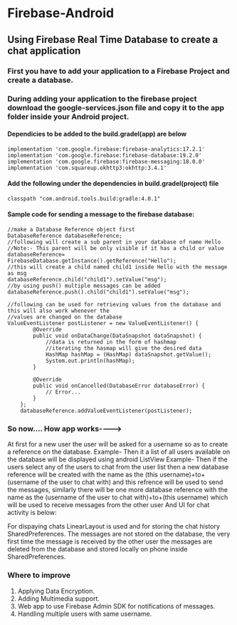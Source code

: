 # Firebase-Android
## Using Firebase Real Time Database to create a chat application

### First you have to add your application to a Firebase Project and create a database.
### During adding your application to the firebase project download the google-services.json file and copy it to the app folder inside your Android project.

#### Dependicies to be added to the build.gradel(app) are below

    implementation 'com.google.firebase:firebase-analytics:17.2.1'
    implementation 'com.google.firebase:firebase-database:19.2.0'
    implementation 'com.google.firebase:firebase-messaging:18.0.0'
    implementation 'com.squareup.okhttp3:okhttp:3.4.1'

#### Add the following under the dependencies in build.gradel(project) file
    classpath "com.android.tools.build:gradle:4.0.1"
    
    
    
#### Sample code for sending a message to the firebase database:
    
    //make a Database Reference object first
    DatabaseReference databaseReference;
    //following will create a sub parent in your database of name Hello
    //Note:- This parent will be only visible if it has a child or value
    databaseReference= FirebaseDatabase.getInstance().getReference("Hello");
    //this will create a child named child1 inside Hello with the message as msg
    databaseReference.child("child1").setValue("msg");
    //by using push() multiple messages can be added
    databaseReference.push().child("child1").setValue("msg");
    
    //following can be used for retrieving values from the database and this will also work whenever the
    //values are changed on the database
    ValueEventListener postListener = new ValueEventListener() {
            @Override
            public void onDataChange(DataSnapshot dataSnapshot) {
                //data is returned in the form of hashmap 
                //iterating the hasmap will give the desired data
                HashMap hashMap = (HashMap) dataSnapshot.getValue();
                System.out.println(hashMap);
            }

            @Override
            public void onCancelled(DatabaseError databaseError) {
                // Error...
            }
        };
        databaseReference.addValueEventListener(postListener);
        
        
### So now.... How app works---->

   At first for a new user the user will be asked for a username so as to create a reference on the database.
   Example-
   Then it a list of all users available on the database will be displayed using android ListView
   Example-
   Then if the users select any of the users to chat from the user list then a new database reference will be created with the name as the 
   (this username)+to+(username of the user to chat with) and this refrence will be used to send the messages, similarly there will be one more
   database reference with the name as the (username of the user to chat with)+to+(this username) which will be used to receive messages from the other user
   And UI for chat activity is below:
   
   For dispaying chats LinearLayout is used and for storing the chat history SharedPreferences.
   The messages are not stored on the database, the very first time the message is received by the other user the messages are deleted from the 
   database and stored locally on phone inside SharedPreferences.
   
### Where to improve
   1. Applying Data Encryption.
   2. Adding Multimedia support.
   3. Web app to use Firebase Admin SDK for notifications of messages.
   4. Handling multiple users with same username.
        
